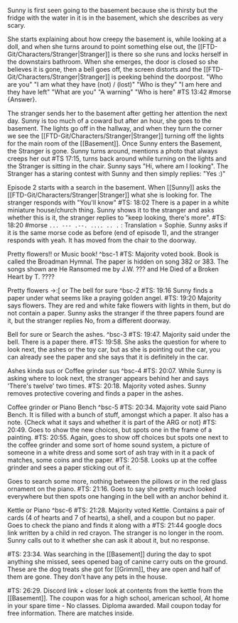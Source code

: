 Sunny is first seen going to the basement because she is thirsty but the fridge with the water in it is in the basement, which she describes as very scary.

She starts explaining about how creepy the basement is, while looking at a doll, and when she turns around to point something else out, the [[FTD-Git/Characters/Stranger|Stranger]] is there so she runs and locks herself in the downstairs bathroom. When she emerges, the door is closed so she believes it is gone, then a bell goes off, the screen distorts and the [[FTD-Git/Characters/Stranger|Stranger]] is peeking behind the doorpost.
"Who are you" "I am what they have (not) / (lost)"
"Who is they" "I am here and they have left"
"What are you" "A warning"
"Who is here" #TS 13:42 #morse {Answer}.

The stranger sends her to the basement after getting her attention the next day. Sunny is too much of a coward but after an hour, she goes to the basement. The lights go off in the hallway, and when they turn the corner we see the [[FTD-Git/Characters/Stranger|Stranger]] turning off the lights for the main room of the [[Basement]]. Once Sunny enters the Basement, the Stranger is gone. Sunny turns around, mentions a photo that always creeps her out #TS 17:15, turns back around while turning on the lights and the Stranger is sitting in the chair.
Sunny says "Hi, where am I looking". The Stranger has a staring contest with Sunny and then simply replies: "Yes :)"

Episode 2 starts with a search in the basement. When [[Sunny]] asks the [[FTD-Git/Characters/Stranger|Stranger]] what she is looking for. The stranger responds with "You'll know"
#TS: 18:02 There is a paper in a white miniature house/church thing. Sunny shows it to the stranger and asks whether this is it, the stranger replies to "keep looking, there's more". 
#TS: 18:20 #morse `... --- .--. .... .. .` : Translation = Sophie. Sunny asks if it is the same morse code as before (end of episode 1), and the stranger responds with yeah. It has moved from the chair to the doorway.

Pretty flowers!! or Music book! ^bsc-1
#TS: Majority voted book. Book is called the Broadman Hymnal. The paper is hidden on song 382 or 383. The songs shown are He Ransomed me by J.W. ??? and He Died of a Broken Heart by T. ????

Pretty flowers ->:\[ or The bell for sure ^bsc-2
#TS: 19:16 Sunny finds a paper under what seems like a praying golden angel. 
#TS: 19:20 Majority says flowers. They are red and white fake flowers with lights in them, but do not contain a paper.
Sunny asks the stranger if the three papers found are it, but the stranger replies No, from a different doorway. 

Bell for sure or Search the ashes. ^bsc-3
#TS: 19:47. Majority said under the bell. There is a paper there. 
#TS: 19:58. She asks the question for where to look next, the ashes or the toy car, but as she is pointing out the car, you can already see the paper and she says that it is definitely in the car. 

Ashes kinda sus or Coffee grinder sus ^bsc-4
#TS: 20:07. While Sunny is asking where to look next, the stranger appears behind her and says 'There's twelve' two times.
#TS: 20:18. Majority voted ashes. Sunny removes protective covering and finds a paper in the ashes. 

Coffee grinder or Piano Bench ^bsc-5
#TS: 20:34. Majority vote said Piano Bench. It is filled with a bunch of stuff, amongst which a paper. It also has a note. {Check what it says and whether it is part of the ARG or not}
#TS: 20:49. Goes to show the new choices, but spots one in the frame of a painting. 
#TS: 20:55. Again, goes to show off choices but spots one next to the coffee grinder and some sort of home sound system, a picture of someone in a white dress and some sort of ash tray with in it a pack of matches, some coins and the paper.
#TS: 20:58. Looks up at the coffee grinder and sees a paper sticking out of it.

Goes to search some more, nothing between the pillows or in the red glass ornament on the piano. #TS: 21:16. Goes to say she pretty much looked everywhere but then spots one hanging in the bell with an anchor behind it. 

Kettle or Piano ^bsc-6
#TS: 21:28. Majority voted Kettle. Contains a pair of cards (4 of hearts and 7 of hearts), a shell, and a coupon but no paper. Goes to check the piano and finds it along with a #TS: 21:44 google docs link written by a child in red crayon. The stranger is no longer in the room. Sunny calls out 
to it whether she can ask it about it, but no response.

#TS: 23:34. Was searching in the [[Basement]] during the day to spot anything she missed, sees opened bag of canine carry outs on the ground. These are the dog treats she got for [[Grimm]], they are open and half of them are gone. They don't have any pets in the house.

#TS: 26:29. Discord link + closer look at contents from the kettle from the [[Basement]]. The coupon was for a high school, american school, At home in your spare time - No classes. Diploma awarded. Mail coupon today for free information. There are matches inside.